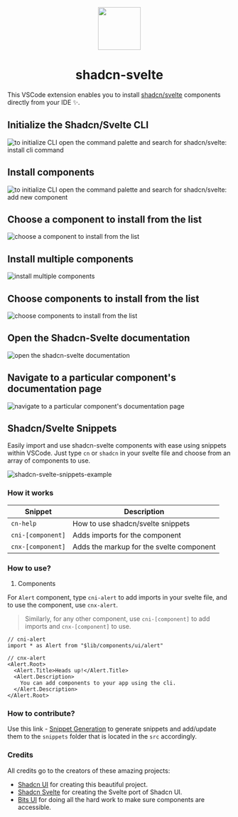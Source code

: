 <p align="center">
 <img align="center" src="https://raw.githubusercontent.com/selemondev/vscode-shadcn-svelte/master/src/images/icon.png" height="96" />
 <h1 align="center">
  shadcn-svelte
 </h1>
</p>

This VSCode extension enables you to install [shadcn/svelte](https://shadcn-svelte.com) components directly from your IDE ✨.

## Initialize the Shadcn/Svelte CLI

![to initialize CLI open the command palette and search for shadcn/svelte: install cli command](https://raw.githubusercontent.com/selemondev/vscode-shadcn-svelte/master/src/assets/images/init-cli.png)

## Install components

![to initialize CLI open the command palette and search for shadcn/svelte: add new component](https://raw.githubusercontent.com/selemondev/vscode-shadcn-svelte/master/src/assets/images/add-new-component.png)

## Choose a component to install from the list

![choose a component to install from the list](https://raw.githubusercontent.com/selemondev/vscode-shadcn-svelte/master/src/assets/images/add-new-component-preview.png)

## Install multiple components

![install multiple components](https://raw.githubusercontent.com/selemondev/vscode-shadcn-svelte/master/src/assets/images/add-multiple-components.png)

## Choose components to install from the list
![choose components to install from the list](https://raw.githubusercontent.com/selemondev/vscode-shadcn-svelte/master/src/assets/images/add-multiple-components-preview.png)

## Open the Shadcn-Svelte documentation

![open the shadcn-svelte documentation](https://raw.githubusercontent.com/selemondev/vscode-shadcn-svelte/master/src/assets/images/shadcn-svelte-docs.png)

## Navigate to a particular component's documentation page

![navigate to a particular component's documentation page](https://raw.githubusercontent.com/selemondev/vscode-shadcn-svelte/master/src/assets/images/shadcn-svelte-component-docs.png)

## Shadcn/Svelte Snippets

Easily import and use shadcn-svelte components with ease using snippets within VSCode. Just type `cn` or `shadcn` in your svelte file and choose from an array of components to use.

![shadcn-svelte-snippets-example](https://raw.githubusercontent.com/selemondev/vscode-shadcn-svelte/master/src/assets/images/shadcn-svelte-import.png)

### How it works

| Snippet           | Description                            |
| ----------------- | -------------------------------------- |
| `cn-help`         | How to use shadcn/svelte snippets      |
| `cni-[component]` | Adds imports for the component         |
| `cnx-[component]` | Adds the markup for the svelte component|

### How to use?

1. Components

For `Alert` component, type `cni-alert` to add imports in your svelte file, and to use the component, use `cnx-alert`.

> Similarly, for any other component, use `cni-[component]` to add imports and `cnx-[component]` to use.

```tsx
// cni-alert
import * as Alert from "$lib/components/ui/alert"

// cnx-alert
<Alert.Root>
  <Alert.Title>Heads up!</Alert.Title>
  <Alert.Description>
    You can add components to your app using the cli.
  </Alert.Description>
</Alert.Root>
```

### How to contribute?

Use this link - [Snippet Generation](https://snippet-generator.app/?description=https%3A%2F%2Fwww.shadcn-svelte.com%2Fdocs%2Fcomponents&tabtrigger=shadcn-&snippet=&mode=vscode) to generate snippets and add/update them to the `snippets` folder that is located in the `src` accordingly.


### Credits 

All credits go to the creators of these amazing projects:

- [Shadcn UI](https://ui.shadcn.com) for creating this beautiful project.
- [Shadcn Svelte](https://shadcn-svelte.com) for creating the Svelte port of Shadcn UI.
- [Bits UI](https://www.bits-ui.com/docs/introduction) for doing all the hard work to make sure components are accessible.
